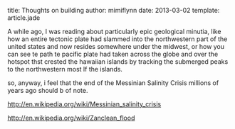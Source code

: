title: Thoughts on building
author: mimiflynn
date: 2013-03-02 
template: article.jade

A while ago, I was reading about particularly epic geological minutia, like how an entire tectonic plate had slammed into the northwestern part of the united states and now resides somewhere under the midwest, or how you can see te path te pacific plate had taken across the globe and over the hotspot thst crested the hawaiian islands by tracking the submerged peaks to the northwestern most lf the islands.

so, anyway, i feel that the end of the Messinian Salinity Crisis millions of years ago should b of note.

http://en.wikipedia.org/wiki/Messinian_salinity_crisis

http://en.wikipedia.org/wiki/Zanclean_flood